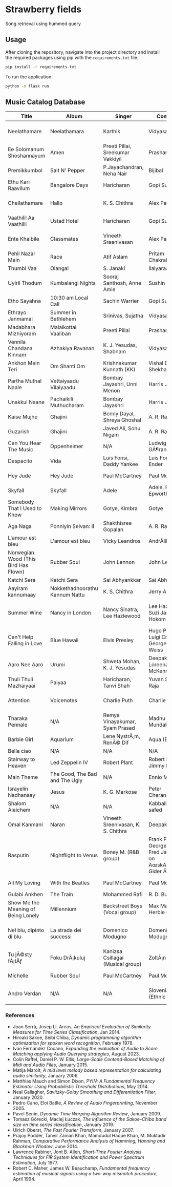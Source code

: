 # Strawberry fields
Song retrieval using hummed query

## Usage
After cloning the repository, navigate into the project directory and install the required packages using pip with the `requirements.txt` file.

```bash
pip install -r requirements.txt
```

To run the application:

```bash
python -m flask run
```
## Music Catalog Database
| Title | Album | Singer | Composer | Lyricist |
| ----- | ----- | ------ | -------- | -------- |
| Neelathamare | Neelathamara | Karthik | Vidyasagar | Vayalar Sarathchandra Varma |
| Ee Solomanum Shoshannayum | Amen | Preeti Pillai, Sreekumar Vakkiyil | Prashant Pillai | P.S.Rafeeque |
| Premikkumbol | Salt N' Pepper | P.Jayachandran, Neha Nair | Bijibal | Rafeeq Ahammed |
| Ethu Kari Raavilum | Bangalore Days | Haricharan | Gopi Sundar | Rafeeq Ahammed |
| Chellathamare | Hallo | K. S. Chithra | Alex Paul | Vayalar Sarath Chandra Varma |
| Vaathilil Aa Vaathilil | Ustad Hotel | Haricharan | Gopi Sundar | Rafeeq Ahammed |
| Ente Khalbile | Classmates | Vineeth Sreenivasan | Alex Paul | Vayalar Sarath Chandra Varma |
| Pehli Nazar Mein | Race | Atif Aslam | Pritam Chakraborty | Sameer Anjaan |
| Thumbi Vaa | Olangal | S. Janaki | Ilaiyaraaja | O. N. V. Kurup |
| Uyiril Thodum | Kumbalangi Nights | Sooraj Santhosh, Anne Amie | Sushin Shyam | Anwar Ali |
| Etho Sayahna | 10:30 am Local Call | Sachin Warrier | Gopi Sundar | Rafeeq Ahammed |
| Ethrayo Janmamai | Summer in Bethlehem | Srinivas, Sujatha | Vidyasagar | Gireesh Puthenchery |
| Madabhara Mizhiyoram | Malaikottai Vaaliban | Preeti Pillai | Prashant Pillai | P.S. Rafeeque |
| Vennila Chandana Kinnam | Azhakiya Ravanan | K. J. Yesudas, Shabnam | Vidyasagar | Kaithapram Damodaran Namboothiri |
| Ankhon Mein Teri | Om Shanti Om | Krishnakumar Kunnath (KK) | Vishal Dadlani, Shekhar Ravjiani | Vishal Dadlani |
| Partha Muthal Naale | Vettaiyaadu Vilaiyaadu | Bombay Jayashri, Unni Menon | Harris Jayaraj | Thamarai |
| Unakkul Naane | Pachaikili Muthucharam | Bombay Jayashri | Harris Jayaraj | Rohini |
| Kaise Mujhe | Ghajini | Benny Dayal, Shreya Ghoshal | A. R. Rahman | Prasoon Joshi |
| Guzarish | Ghajini | Javed Ali, Sonu Nigam | A. R. Rahman | Prasoon Joshi |
| Can You Hear The Music | Oppenheimer | N/A | Ludwig GÃ¶ransson | N/A |
| Despacito | Vida | Luis Fonsi, Daddy Yankee | Luis Fonsi, Erika Ender | Luis Fonsi, Erika Ender |
| Hey Jude | Hey Jude | Paul McCartney | Paul McCartney | Paul McCartney |
| Skyfall | Skyfall | Adele | Adele, Paul Epworth | Adele, Paul Epworth |
| Somebody That I Used to Know | Making Mirrors | Gotye, Kimbra | Gotye | Gotye |
| Aga Naga | Ponniyin Selvan: II | Shakthisree Gopalan | A. R. Rahman | Ilango Krishnan |
| L'amour est bleu | L'amour est bleu | Vicky Leandros | AndrÃ© Popp | Pierre Cour |
| Norwegian Wood (This Bird Has Flown) | Rubber Soul | John Lennon | John Lennon | John Lennon |
| Katchi Sera | Katchi Sera | Sai Abhyankkar | Sai Abhyankkar | Adesh Krishna |
| Aayiram kannumaay | Nokkethadhoorathu Kannum Nattu | K. S. Chithra | Jerry Amaldev | Bichu Thirumala |
| Summer Wine | Nancy in London | Nancy Sinatra, Lee Hazlewood | Lee Hazlewood, Suzi Jane Hokom | Lee Hazlewood, Suzi Jane Hokom |
| Can't Help Falling in Love | Blue Hawaii | Elvis Presley | Hugo Peretti, Luigi Creatore, George David Weiss | Hugo Peretti, Luigi Creatore, George David Weiss |
| Aaro Nee Aaro | Urumi | Shweta Mohan, K. J. Yesudas | Deepak Dev, Loreena McKennitt | Kaithapram Damodaran Namboothiri |
| Thuli Thuli Mazhaiyaai | Paiyaa | Haricharan, Tanvi Shah | Yuvan Shankar Raja | Na. Muthukumar |
| Attention | Voicenotes | Charlie Puth | Charlie Puth | Charlie Puth, Jacob Kasher Hindlin |
| Tharaka Pennale | N/A | Remya Vinayakumar, Syam Prasad | Madhu Mundakath | Sathyan Komalloor |
| Barbie Girl | Aquarium | Lene NystrÃ¸m, RenÃ© Dif | Aqua (Band) | Aqua (Band) |
| Bella ciao | N/A | N/A | N/A | N/A |
| Stairway to Heaven | Led Zeppelin IV | Robert Plant | Robert Plant, Jimmy Page | Robert Plant, Jimmy Page |
| Main Theme | The Good, The Bad and The Ugly | N/A | Ennio Morricone | N/A |
| Israyelin Nadhanaay | Jesus | K. G. Markose | Peter Cheranalloor | Baby John Kalayanthani |
| Shalom Aleichem | N/A | N/A | Kabbalists of safed | Kabbalists of safed |
| Omal Kanmani | Naran | Vineeth Sreenivasan, K. S. Chithra | Deepak Dev | Kaithapram Damodaran Namboothiri |
| Rasputin | Nightflight to Venus | Boney M. (R&B group) | Frank Farian, George Reyam, Fred Jay (Based on ÃœskÃ¼darâ€™a Gider Ä°ken) | Frank Farian, George Reyam, Fred Jay |     
| All My Loving | With the Beatles | Paul McCartney | Paul McCartney | Paul McCartney |
| Gulabi Ankhen | The Train | Mohammed Rafi | R. D. Burman | Anand Bakshi |
| Show Me the Meaning of Being Lonely | Millennium | Backstreet Boys (Vocal group) | Max Martin, Herbie Crichlow | Max Martin, Herbie Crichlow |
| Nel blu, dipinto di blu | La strada dei successi | Domenico Modugno | Domenico Modugno | Domenico Modugno, Franco Migliacci |
| Tu jÃ©sty fÃ¡tÄƒ | Foku DrÃ¡kuluj | Kanizsa Csillagai (Musical group) | ZoltÃ¡n HorvÃ¡th | ZoltÃ¡n HorvÃ¡th |
| Michelle | Rubber Soul | Paul McCartney | Paul McCartney | Paul McCartney |
| Andro Verdan | N/A | N/A | Slovenian Roma (Ethnic group) | Slovenian Roma (Ethnic group) |

### References

- Joan Serrà, Josep Ll. Arcos, *An Empirical Evaluation of Similarity Measures for Time Series Classification*, Jan 2014.
- Hiroaki Sakoe, Seibi Chiba, *Dynamic programming algorithm optimization for spoken word recognition*, February 1978.
- Ivan Fernandez Cocano, *Expanding the evaluation of Audio to Score Matching applying Audio Querying strategies*, August 2023.
- Colin Raffel, Daniel P. W. Ellis, *Large-Scale Contend-Based Matching of Midi and Audio Files*, January 2015.
- Matija Marolt, *A mid level melody based representation for calculating audio similarity*, January 2006.
- Matthias Mauch and Simon Dixon, *PYIN: A Fundamental Frequency Estimator Using Probabilistic Threshold Distributions*, May 2014.
- Neal Gallagher, *Savitzky-Golay Smoothing and Differentiation Filter*, January 2020.
- Pedro Cano, Eloi Batlle, *A Review of Audio Fingerprinting*, November 2005.
- Pavel Senin, *Dynamic Time Warping Algorithm Review*, January 2009.
- Tomasz Górecki, Maciej Łuczak, *The influence of the Sakoe–Chiba band size on time series classification*, January 2019.
- Ulrich Oberst, *The Fast Fourier Transform*, January 2007.
- Prajoy Podder, Tanvir Zaman Khan, Mamdudul Haque Khan, M. Muktadir Rahman, *Comparative Performance Analysis of Hamming, Hanning and Blackman Window*, June 2014.
- Lawrence Rabiner, Jont B. Allen, *Short-Time Fourier Analysis Techniques for FIR System Identification and Power Spectrum Estimation*, July 1977.
- Robert C. Maher, James W. Beauchamp, *Fundamental frequency estimation of musical signals using a two-way mismatch procedure*, April 1994.
